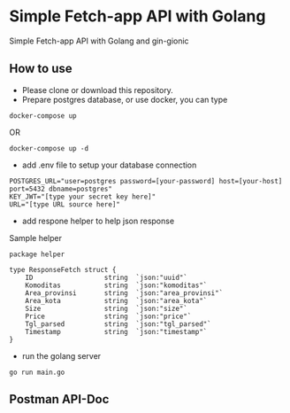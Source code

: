 # Simple Fetch-app API with Golang

Simple Fetch-app API with Golang and gin-gionic

## How to use
- Please clone or download this repository.
- Prepare postgres database, or use docker, you can type
```
docker-compose up
```
OR
```
docker-compose up -d
```
- add .env file to setup your database connection
```
POSTGRES_URL="user=postgres password=[your-password] host=[your-host] port=5432 dbname=postgres"
KEY_JWT="[type your secret key here]"
URL="[type URL source here]"
```
- add respone helper to help json response

Sample helper
```
package helper

type ResponseFetch struct {
	ID     				string 	`json:"uuid"`
	Komoditas 			string 	`json:"komoditas"`
	Area_provinsi		string 	`json:"area_provinsi"`
	Area_kota			string 	`json:"area_kota"`
	Size				string	`json:"size"`
	Price				string	`json:"price"`
	Tgl_parsed			string	`json:"tgl_parsed"`
	Timestamp			string	`json:"timestamp"`
}
```
- run the golang server
```
go run main.go
```
## Postman API-Doc

